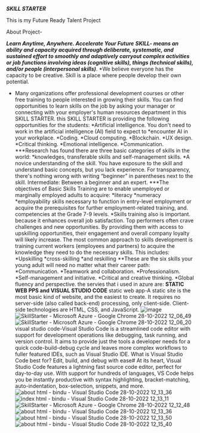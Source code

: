***SKILL STARTER***


This is my Future Ready Talent Project


About Project-


***Learn Anytime, Anywhere. 
Accelerate Your Future***
***SKILL- means an ability and capacity acquired through deliberate, systematic, and sustained effort to smoothly and adaptively carryout complex activities or job functions involving ideas (cognitive skills), things (technical skills), and/or people (interpersonal skills)***.
*We believe everyone has the capacity to be creative. Skill is a place where people develop their own potential.
* Many organizations offer professional development courses or other free training to people interested in growing their skills.
You can find opportunities to learn skills on the job by asking your manager or connecting with your employer's human resources department in this SKILL STARTER.
this SKILL STARTER is providing the following opportunities for the students: 
   *Artificial intelligence. You don't need to work in the artificial intelligence (AI) field to expect to *encounter AI in your workplace.
   *Coding.
   *Cloud computing.
   *Blockchain.
   *UX design. 
   *Critical thinking.
   *Emotional intelligence. 
   *Communication.
***Research has found there are three basic categories of skills in the world:
   *knowledges, transferable skills and self-management skills.
   *A novice understanding of the skill. 
You have exposure to the skill and understand basic concepts, but you lack experience. For transparency, there's nothing wrong with writing “beginner” in parentheses next to the skill. Intermediate: Between a beginner and an expert. 
***The objectives of Basic Skills Training are to enable unemployed or marginally employed adults to acquire: 
   *literacy
   *numeracy
   *employability 
skills necessary to function in entry-level employment or acquire the prerequisites for further employment-related training, and. competencies at the Grade 7-9 levels. 
*Skills training also is important. because it enhances overall job satisfaction. 
Top performers often crave challenges and new opportunities. By providing them with access to upskilling opportunities, their engagement and overall company loyalty will likely increase. 
The most common approach to skills development is training current workers (employees and partners) to acquire the knowledge they need to do the necessary skills. This includes:
   *Upskilling
   *cross-skilling
   *and reskilling
**These are the six skills your young adult will need no matter what their career path: 
   *Communication. 
   *Teamwork and collaboration.
   *Professionalism.
   *Self-management and initiative.
   *Critical and creative thinking.
   *Global fluency and perspective.
the servies that i used in azure are:
**STATIC WEB PPS and VISUAL STUDIO CODE**
static web app-A static site is the most basic kind of website, and the easiest to create. It requires no server-side (also called back-end) processing, only client-side. Client-side technologies are HTML, CSS, and JavaScript.
![image](https://user-images.githubusercontent.com/114553669/198518258-d07ead46-9195-4b75-bfd9-6be4e45d1b00.png)
![SkillStarter - Microsoft Azure - Google Chrome 28-10-2022 12_06_49](https://user-images.githubusercontent.com/114553669/198520274-9225c4e1-fc09-44d4-ae05-81d62cb70fae.png)
![SkillStarter - Microsoft Azure - Google Chrome 28-10-2022 12_06_20](https://user-images.githubusercontent.com/114553669/198520308-ea062714-e724-40fc-ab36-bf19b568c4d9.png)
visual studio code-Visual Studio Code is a streamlined code editor with support for development operations like debugging, task running, and version control. It aims to provide just the tools a developer needs for a quick code-build-debug cycle and leaves more complex workflows to fuller featured IDEs, such as Visual Studio IDE. What is Visual Studio Code best for?
Edit, build, and debug with ease#
At its heart, Visual Studio Code features a lightning fast source code editor, perfect for day-to-day use. With support for hundreds of languages, VS Code helps you be instantly productive with syntax highlighting, bracket-matching, auto-indentation, box-selection, snippets, and more.
![about html - bindu - Visual Studio Code 28-10-2022 12_13_36](https://user-images.githubusercontent.com/114553669/198521060-863bd5f3-5a1d-4bd3-ac87-df09d2e558e4.png)
![index html - bindu - Visual Studio Code 28-10-2022 12_13_11](https://user-images.githubusercontent.com/114553669/198521077-92598c36-88cd-4a34-bda5-210a4f282a6e.png)
![SkillStarter - Microsoft Azure - Google Chrome 28-10-2022 12_12_48](https://user-images.githubusercontent.com/114553669/198521090-fcc4a764-c3b5-441d-893d-5d2d7ba68100.png)
![about html - bindu - Visual Studio Code 28-10-2022 12_13_36](https://user-images.githubusercontent.com/114553669/198521336-7a2d303f-2d83-4609-a6d7-764bd49720f8.png)
![about html - bindu - Visual Studio Code 28-10-2022 12_13_50](https://user-images.githubusercontent.com/114553669/198521356-ae810e15-b67f-48b0-abd3-8a963a793eae.png)
![about html - bindu - Visual Studio Code 28-10-2022 12_15_40](https://user-images.githubusercontent.com/114553669/198521380-97d40efb-d09e-4f00-a386-73c39c39aba5.png)
